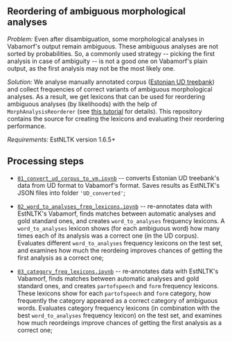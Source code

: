 ## Reordering of ambiguous morphological analyses

_Problem:_ Even after disambiguation, some morphological analyses in Vabamorf's output remain ambiguous. These ambiguous analyses are not sorted by probabilities. So, a commonly used strategy -- picking the first analysis in case of ambiguity -- is not a good one on Vabamorf's plain output, as the first analysis may not be the most likely one.

_Solution:_ We analyse manually annotated corpus ([Estonian UD treebank](https://github.com/UniversalDependencies/UD_Estonian-EDT)) and collect frequencies of correct variants of ambiguous morphological analyses. As a result, we get lexicons that can be used for reordering ambiguous analyses (by likelihoods) with the help of `MorphAnalysisReorderer` (see [this tutorial](https://github.com/estnltk/estnltk/blob/f26173fecb044811fc7a23b3095fafb0629ea09f/tutorials/nlp_pipeline/B_07c_morph_analysis_reordering.ipynb) for details). This repository contains the source for creating the lexicons and evaluating their reordering performance.

_Requirements:_ EstNLTK version 1.6.5+

## Processing steps

* [`01_convert_ud_corpus_to_vm.ipynb`](01_convert_ud_corpus_to_vm.ipynb) -- converts Estonian UD treebank's data from UD format to Vabamorf's format. Saves results as EstNLTK's JSON files into folder `'UD_converted'`;

* [`02_word_to_analyses_freq_lexicons.ipynb`](02_word_to_analyses_freq_lexicons.ipynb) -- re-annotates data with   EstNLTK's Vabamorf, finds matches between automatic analyses and gold standard ones, and creates `word_to_analyses` frequency lexicons. A `word_to_analyses` lexicon shows (for each ambiguous word) how many times each of its analysis was a correct one (in the UD corpus). Evaluates different `word_to_analyses` frequency lexicons on the test set, and examines how much the reordeing improves chances of getting the first analysis as a correct one;    

* [`03_category_freq_lexicons.ipynb`](03_category_freq_lexicons.ipynb) -- re-annotates data with EstNLTK's Vabamorf, finds matches between automatic analyses and gold standard ones, and creates  `partofspeech` and `form` frequency lexicons. These lexicons show for each `partofspeech` and `form` category, how frequently the category appeared as a correct category of ambiguous words. Evaluates category frequency lexicons (in combination with the best `word_to_analyses` frequency lexicon) on the test set, and examines how much reordeings improve chances of getting the first analysis as a correct one;



 